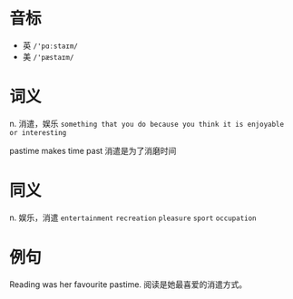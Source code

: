 # 音标

- 英 `/'pɑːstaɪm/`
- 美 `/'pæstaɪm/`

# 词义

n. 消遣，娱乐
`something that you do because you think it is enjoyable or interesting`



pastime makes time past 消遣是为了消磨时间

# 同义

n. 娱乐，消遣
`entertainment` `recreation` `pleasure` `sport` `occupation`

# 例句

Reading was her favourite pastime.
阅读是她最喜爱的消遣方式。


